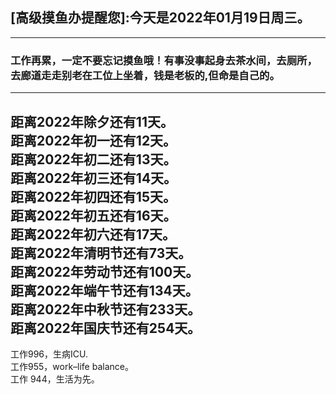 ## [高级摸鱼办提醒您]:今天是2022年01月19日周三。
---
### 工作再累，一定不要忘记摸鱼哦！有事没事起身去茶水间，去厕所，去廊道走走别老在工位上坐着，钱是老板的,但命是自己的。
---
距离2022年除夕还有11天。  
距离2022年初一还有12天。  
距离2022年初二还有13天。  
距离2022年初三还有14天。  
距离2022年初四还有15天。  
距离2022年初五还有16天。  
距离2022年初六还有17天。  
距离2022年清明节还有73天。  
距离2022年劳动节还有100天。  
距离2022年端午节还有134天。  
距离2022年中秋节还有233天。  
距离2022年国庆节还有254天。  
---
工作996，生病ICU.  
工作955，work–life balance。  
工作 944，生活为先。